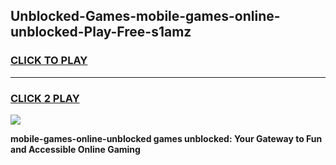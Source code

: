 
## Unblocked-Games-mobile-games-online-unblocked-Play-Free-s1amz
<h3>
<a href="https://premium76.site?title=mobile-games-online-unblocked&ref=21A">CLICK TO PLAY</a></h3>
<hr>

<h3>
<a href="https://premium76.site?title=mobile-games-online-unblocked&ref=21A">CLICK 2 PLAY</a>
  
</h3>

<a href="https://premium76.site?title=mobile-games-online-unblocked&ref=21A"><img src="https://clearcache.store/games.png"></a>


**mobile-games-online-unblocked games unblocked: Your Gateway to Fun and Accessible Online Gaming**
